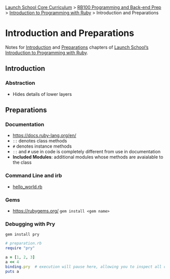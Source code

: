 [Launch School Core Curriculum](/README.md) >
[RB100 Programming and Back-end Prep](/rb100/rb100_notes.md) >
[Introduction to Programming with Ruby](/rb100/introduction_to_programming_with_ruby/introduction_to_programming_with_ruby_notes.md) >
Introduction and Preparations

# Introduction and Preparations

Notes for [Introduction](https://launchschool.com/books/ruby/read/introduction) and [Preparations](https://launchschool.com/books/ruby/read/preparations) chapters of [Launch School’s](https://launchschool.com) [Introduction to Programming with Ruby](https://launchschool.com/books/ruby).

## Introduction

### Abstraction
* Hides details of lower layers

## Preparations

### Documentation
* https://docs.ruby-lang.org/en/
* `::` denotes class methods
* `#` denotes instance methods
* `::` and `#` use in code is completely different from use in documentation
* **Included Modules**: additional modules whose methods are avaialable to the class

### Command Line and irb
* [hello_world.rb](hello_world.rb)

### Gems
* https://rubygems.org/
`gem install <gem name>`

### Debugging with Pry
`gem install pry`
```ruby
# preparation.rb
require "pry"

a = [1, 2, 3]
a << 4
binding.pry  # execution will pause here, allowing you to inspect all objects
puts a
```
